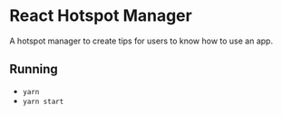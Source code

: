 # React Hotspot Manager

A hotspot manager to create tips for users to know how to use an app.

## Running

- `yarn`
- `yarn start`
